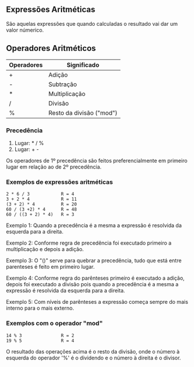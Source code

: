 <h2>Expressões Aritméticas</h2>
<p>São aquelas expressões que quando calculadas o resultado vai dar um valor númerico.</p>

<h2>Operadores Aritméticos</h2>

<table>
<thead>
<tr>
<th colspan="1">Operadores</th>
<th colspan=1>Significado</th>
</tr>
</thead>

<tbody>
<tr>
<td>+</td>
<td>Adição</td>
</tr>

<tr>
<td>-</td>
<td>Subtração</td>
</tr>

<tr>
<td>*</td>
<td>Multiplicação</td>
</tr>

<tr>
<td>/</td>
<td>Divisão</td>
</tr>

<tr>
<td>%</td>
<td>Resto da divisão ("mod")</td>
</tr>
</tbody>
</table>

<h3>Precedência</h3>

<ol>
<li>Lugar: * / %</li>
<li>Lugar: + -</li>
</ol>
<p>Os operadores de 1º precedência são feitos preferencialmente em primeiro lugar em relação ao de 2º precedência.</p>

<h3>Exemplos de expressões aritméticas</h3>

~~~
2 * 6 / 3            R = 4
3 + 2 * 4            R = 11
(3 + 2) * 4          R = 20
60 / (3 +2) * 4      R = 48
60 / ((3 + 2) * 4)   R = 3
~~~

<p>Exemplo 1: Quando a precedência é a mesma a expressão é resolvida da esquerda para a direita.</p>
<p>Exemplo 2: Conforme regra de precedência foi executado primeiro a multiplicação e depois a adição.</p>
<p>Exemplo 3: O "()" serve para quebrar a precedência, tudo que está entre parenteses é feito em primeiro lugar.</p>
<p>Exemplo 4: Conforme regra do parênteses primeiro é executado a adição, depois foi executado a divisão pois quando a precedência é a mesma a expressão é resolvida da esquerda para a direita.</p>
<p>Exemplo 5: Com níveis de parênteses a expressão começa sempre do mais interno para o mais externo.</p>

<h3>Exemplos com o operador "mod"</h3>

~~~
14 % 3               R = 2
19 % 5               R = 4
~~~

<p>O resultado das operações acima é o resto da divisão, onde o número à esquerda do operador '%' é o dividendo e o número à direita é o divisor.</p>